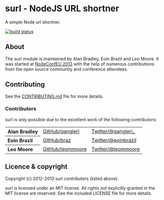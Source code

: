 surl - NodeJS URL shortner
==========================

A simple Node url shortner.

[![build status](https://secure.travis-ci.org/gangleri/surl.png)](http://travis-ci.org/gangleri/surl)


<a name="about"></a>
About
-----

The surl module is maintained by Alan Bradley, Eoin Brazil and Leo Moore. It was started at [NodeConfEU 2013](http://nodeconf.eu) with the help of numerous contributions from the open source community and conference attendees.


<a name="contributing"></a>
Contributing
------------
See the [CONTRIBUTING.md](https://github.com/gangleri/surl/blob/master/CONTRIBUTING.md) file for more details.

### Contributors

surl is only possible due to the excellent work of the following contributors:

<table><tbody>
<tr><th align="left">Alan Bradley</th><td><a href="https://github.com/gangleri">GitHub/gangleri</a></td><td><a href="http://twitter.com/gangleri_">Twitter/@gangleri_</a></td></tr>
<tr><th align="left">Eoin Brazil</th><td><a href="https://github.com/braz/">GitHub/braz</a></td><td><a href="http://twitter.com/eoinbrazil">Twitter/@eoinbrazil</a></td></tr>
<tr><th align="left">Leo Moore</th><td><a href="https://github.com/leommoore">GitHub/leommoore</a></td><td><a href="http://twitter.com/leommoore">Twitter/@leommoore</a></td></tr>
</tbody></table>


<a name="licence"></a>
Licence &amp; copyright
---------------------

Copyright (c) 2012-2013 surl contributors (listed above).

surl is licensed under an MIT license. All rights not explicitly granted in the MIT license are reserved. See the included LICENSE file for more details.
